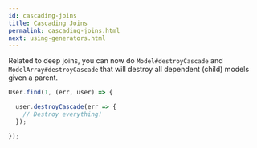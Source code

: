 ```yaml
---
id: cascading-joins
title: Cascading Joins
permalink: cascading-joins.html
next: using-generators.html
---
```


Related to deep joins, you can now do `Model#destroyCascade` and `ModelArray#destroyCascade` that will destroy all dependent (child) models given a parent.

```javascript
User.find(1, (err, user) => {

  user.destroyCascade(err => {
    // Destroy everything!
  });

});
```
